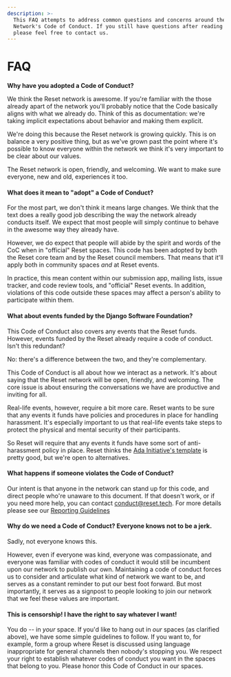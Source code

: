 ```yaml
---
description: >-
  This FAQ attempts to address common questions and concerns around the Reset
  Network's Code of Conduct. If you still have questions after reading it,
  please feel free to contact us.
---
```


# FAQ

**Why have you adopted a Code of Conduct?**

We think the Reset network is awesome. If you're familiar with the those already apart of the network you'll probably notice that the Code basically aligns with what we already do. Think of this as documentation: we're taking implicit expectations about behavior and making them explicit.

We're doing this because the Reset network is growing quickly. This is on balance a very positive thing, but as we've grown past the point where it's possible to know everyone within the network we think it's very important to be clear about our values.

The Reset network is open, friendly, and welcoming. We want to make sure everyone, new and old, experiences it too.

#### What does it mean to "adopt" a Code of Conduct? <a id="what-does-it-mean"></a>

For the most part, we don't think it means large changes. We think that the text does a really good job describing the way the network already conducts itself. We expect that most people will simply continue to behave in the awesome way they already have.

However, we do expect that people will abide by the spirit and words of the CoC when in "official" Reset spaces. This code has been adopted by both the Reset core team and by the Reset council members. That means that it'll apply both in community spaces _and_ at Reset events.

In practice, this mean content within our submission app, mailing lists, issue tracker, and code review tools, and "official" Reset events. In addition, violations of this code outside these spaces may affect a person's ability to participate within them.

#### What about events funded by the Django Software Foundation? <a id="dsf-events"></a>

This Code of Conduct also covers any events that the Reset funds. However, events funded by the Reset already require a code of conduct. Isn't this redundant?

No: there's a difference between the two, and they're complementary.

This Code of Conduct is all about how we interact as a network. It's about saying that the Reset network will be open, friendly, and welcoming. The core issue is about ensuring the conversations we have are productive and inviting for all.

Real-life events, however, require a bit more care. Reset wants to be sure that any events it funds have policies and procedures in place for handling harassment. It's especially important to us that real-life events take steps to protect the physical and mental security of their participants.

So Reset will require that any events it funds have some sort of anti- harassment policy in place. Reset thinks the [Ada Initiative's template](http://geekfeminism.wikia.com/wiki/Conference_anti-harassment/Policy) is pretty good, but we're open to alternatives.

#### What happens if someone violates the Code of Conduct? <a id="violations"></a>

Our intent is that anyone in the network can stand up for this code, and direct people who're unaware to this document. If that doesn't work, or if you need more help, you can contact conduct@reset.tech. For more details please see our [Reporting Guidelines](reporting.md)

#### Why do we need a Code of Conduct? Everyone knows not to be a jerk. <a id="why-do-we-need"></a>

Sadly, not everyone knows this.

However, even if everyone was kind, everyone was compassionate, and everyone was familiar with codes of conduct it would still be incumbent upon our network to publish our own. Maintaining a code of conduct forces us to consider and articulate what kind of network we want to be, and serves as a constant reminder to put our best foot forward. But most importantly, it serves as a signpost to people looking to join our network that we feel these values are important.

#### This is censorship! I have the right to say whatever I want! <a id="free-speech"></a>

You do -- in _your_ space. If you'd like to hang out in _our_ spaces \(as clarified above\), we have some simple guidelines to follow. If you want to, for example, form a group where Reset is discussed using language inappropriate for general channels then nobody's stopping you. We respect your right to establish whatever codes of conduct you want in the spaces that belong to you. Please honor this Code of Conduct in our spaces.

